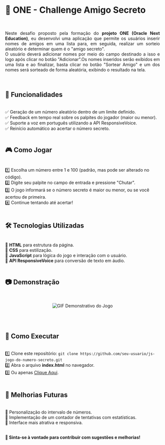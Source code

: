 # 👥 ONE - Challenge Amigo Secreto
<br>
<p align="justify">
    Neste desafio proposto pela formação do <strong>projeto ONE (Oracle Next Education)</strong>, eu desenvolvi uma aplicação que permite os usuários inserir nomes de amigos em uma lista para, em seguida, realizar um sorteio aleatório e determinar quem é o "amigo secreto".
    <br>
    O usuário deverá adicionar nomes por meio do campo destinado a isso e logo após clicar no botão "Adicionar".Os nomes inseridos serão exibidos em uma lista e ao finalizar, basta clicar no botão "Sortear Amigo" e um dos nomes será sorteado de forma aleatória, exibindo o resultado na tela.
</p>
<br>

## 🚀 Funcionalidades
<br>
✅ Geração de um número aleatório dentro de um limite definido.<br>
✅ Feedback em tempo real sobre os palpites do jogador (maior ou menor).<br>
✅ Suporte a voz em português utilizando a API ResponsiveVoice.<br>
✅ Reinício automático ao acertar o número secreto.<br><br>

## 🎮 Como Jogar
<br>
1️⃣ Escolha um número entre 1 e 100 (padrão, mas pode ser alterado no código).<br>
2️⃣ Digite seu palpite no campo de entrada e pressione "Chutar".<br>
3️⃣ O jogo informará se o número secreto é maior ou menor, ou se você acertou de primeira.<br>
4️⃣ Continue tentando até acertar!<br><br>

## 🛠️ Tecnologias Utilizadas
<br>
🔹 <strong>HTML</strong> para estrutura da página.<br>
🔹 <strong>CSS</strong> para estilização.<br>
🔹 <strong>JavaScript</strong> para lógica do jogo e interação com o usuário.<br>
🔹 <strong>API ResponsiveVoice</strong> para conversão de texto em áudio.<br><br>

## 📷 Demonstração
<br>
<p align="center"><img src="img/gif_demonstrativo_js_jogo.gif" alt="GIF Demonstrativo do Jogo" style="max-width: 100%; height: auto;"></p><br><br>

## 🔗 Como Executar
<br>
1️⃣ Clone este repositório: <code>git clone https://github.com/seu-usuario/js-jogo-do-numero-secreto.git</code><br>
2️⃣ Abra o arquivo <strong>index.html</strong> no navegador.<br>
3️⃣ Ou apenas <a href="https://jsgame-nn2wrnom2-ramonmondas-projects.vercel.app">Clique Aqui</a>.<br><br>

## 📌 Melhorias Futuras
<br>
🔹 Personalização do intervalo de números.<br>
🔹 Implementação de um contador de tentativas com estatísticas.<br>
🔹 Interface mais atrativa e responsiva.<br><br>

**📢 Sinta-se à vontade para contribuir com sugestões e melhorias!**<br><br>
